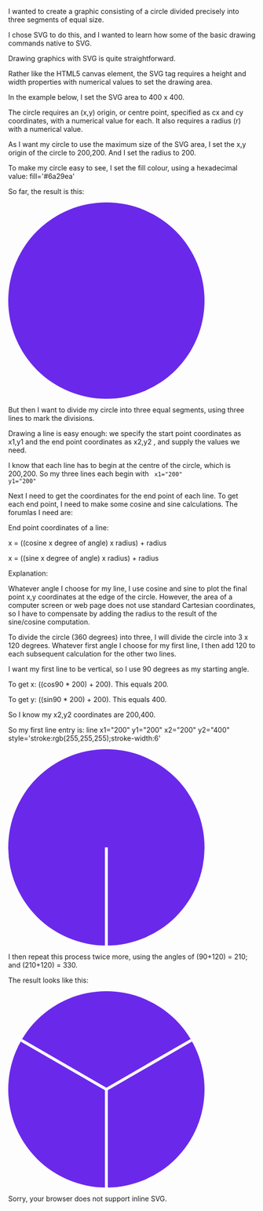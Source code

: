 I wanted to create a graphic consisting of a circle divided precisely into three segments of equal size. 

I chose SVG to do this, and I wanted to learn how some of the basic drawing commands native to SVG. 

Drawing graphics with SVG is quite straightforward.

Rather like the HTML5 canvas element, the SVG tag requires a height and width properties with numerical values to set the drawing area.

In the example below, I set the SVG area to 400 x 400.

The circle requires an (x,y) origin, or centre point, specified as cx and cy coordinates, with a numerical value for each. It also requires a radius (r) with a numerical value.

As I want my circle to use the maximum size of the SVG area, I set the x,y origin of the circle to 200,200. And I set the radius to 200. 

To make my circle easy to see, I set the fill colour, using a hexadecimal value: fill='#6a29ea'

So far, the result is this:

<svg height="400" width="400">
  <circle cx="200" cy="200" r="200" stroke="black" stroke-width="0" fill="#6a29ea" />
  Sorry, your browser does not support inline SVG.  
</svg> 

But then I want to divide my circle into three equal segments, using three lines to mark the divisions. 

Drawing a line is easy enough: we specify the start point coordinates as x1,y1 and the end point coordinates as x2,y2 , and supply the values we need. 

I know that each line has to begin at the centre of the circle, which is 200,200. So my three lines each begin with <code> x1=&quot;200&quot; y1=&quot;200&quot;</code>

Next I need to get the coordinates for the end point of each line. To get each end point, I need to make some cosine and sine calculations. The forumlas I need are:

End point coordinates of a line: 

x = ((cosine x degree of angle) x radius) + radius

x = ((sine x degree of angle) x radius) + radius

Explanation:

Whatever angle I choose for my line, I use cosine and sine to plot the final point x,y coordinates at the edge of the circle. However, the area of a computer screen or web page does not use standard Cartesian coordinates, so I have to compensate by adding the radius to the result of the sine/cosine computation.

To divide the circle (360 degrees) into three, I will divide the circle into 3 x 120 degrees. Whatever first angle I choose for my first line, I then add 120 to each subsequent calculation for the other two lines.

I want my first line to be vertical, so I use 90 degrees as my starting angle. 

To get x: ((cos90 * 200) + 200). This equals 200.

To get y: ((sin90 * 200) + 200). This equals 400.

So I know my x2,y2 coordinates are 200,400. 

So my first line entry is:  line x1="200" y1="200" x2="200" y2="400" style='stroke:rgb(255,255,255);stroke-width:6'

<svg height="400" width="400">
  <circle cx="200" cy="200" r="200" stroke="black" stroke-width="0" fill="#6a29ea" />
  <line x1="200" y1="200" x2="200" y2="400" style="stroke:rgb(255,255,255);stroke-width:6" />
  Sorry, your browser does not support inline SVG.  
</svg> 

I then repeat this process twice more, using the angles of (90+120) = 210; and (210+120) =  330.

The result looks like this:

<svg height="400" width="400">
  <circle cx="200" cy="200" r="200" stroke="black" stroke-width="0" fill="#6a29ea" />
  <line x1="200" y1="200" x2="200" y2="400" style="stroke:rgb(255,255,255);stroke-width:6" />
  
  <line x1="200" y1="200" x2="27" y2="100" style="stroke:rgb(255,255,255);stroke-width:6" />
  
  <line x1="200" y1="200" x2="373" y2="100" style="stroke:rgb(255,255,255);stroke-width:6" />
  
  
  Sorry, your browser does not support inline SVG.  
</svg> 
